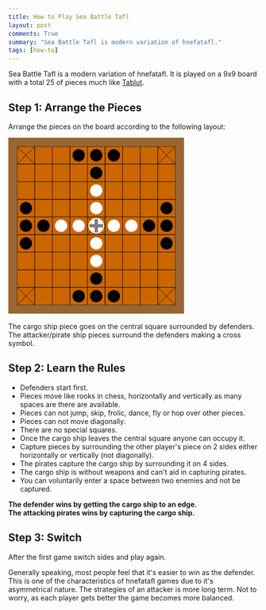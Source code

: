 ```yaml
---
title: How to Play Sea Battle Tafl
layout: post
comments: True
summary: "Sea Battle Tafl is modern variation of hnefatafl."
tags: [how-to]
---
```


Sea Battle Tafl is a modern variation of hnefatafl.  It is played on a 9x9 board with a total 25 of pieces much like [Tablut](http://richgames.xyz/2016/09/25/how-to-play-tablut/).

Step 1: Arrange the Pieces
---------------------------

Arrange the pieces on the board according to the following layout:

![Tablut Layout](/assets/354px-Tablut_board.png)

The cargo ship piece goes on the central square surrounded by defenders.    
The attacker/pirate ship pieces surround the defenders making a cross symbol.

Step 2: Learn the Rules
-----------------------

* Defenders start first.
* Pieces move like rooks in chess, horizontally and vertically as many spaces are there are available.
* Pieces can not jump, skip, frolic, dance, fly or hop over other pieces.
* Pieces can not move diagonally.
* There are no special squares.
* Once the cargo ship leaves the central square anyone can occupy it.  
* Capture pieces by surrounding the other player's piece on 2 sides either horizontally or vertically (not diagonally).
* The pirates capture the cargo ship by surrounding it on 4 sides.
* The cargo ship is without weapons and can't aid in capturing pirates.
* You can voluntarily enter a space between two enemies and not be captured.

**The defender wins by getting the cargo ship to an edge.**    
**The attacking pirates wins by capturing the cargo ship.**

Step 3: Switch
---------------
After the first game switch sides and play again.

Generally speaking, most people feel that it's easier to win as the defender.  This is one of the characteristics of hnefatafl games due to it's asymmetrical nature.  The strategies of an attacker is more long term.  Not to worry, as each player gets better the game becomes more balanced.
